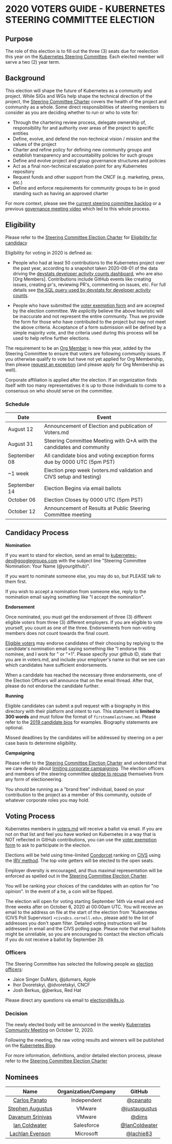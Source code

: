 # 2020 VOTERS GUIDE - KUBERNETES STEERING COMMITTEE ELECTION

## Purpose

The role of this election is to fill out the three (3) seats due for
reelection this year on the [Kubernetes Steering Committee]. Each elected
member will serve a two (2) year term.

## Background

This election will shape the future of Kubernetes as a community and project.
While SIGs and WGs help shape the technical direction of the project, the
[Steering Committee Charter] covers the health of the project and community
as a whole. Some direct responsibilities of steering members to consider as you are deciding
whether to run or who to vote for:

* Through the chartering review process, delegate ownership of, responsibility
  for and authority over areas of the project to specific entities
* Define, evolve, and defend the non-technical vision / mission and the values
  of the project
* Charter and refine policy for defining new community groups and establish transparency and accountability policies for such groups
* Define and evolve project and group governance
  structures and policies
* Act as a final non-technical escalation point for any Kubernetes repository
* Request funds and other support from the CNCF (e.g. marketing, press, etc.)
* Define and enforce requirements for community groups to be in good standing
  such as having an approved charter

For more context, please see the [current steering committee backlog] or a
previous [governance meeting video] which led to this whole process.

## Eligibility

Please refer to the [Steering Committee Election Charter] for [Eligibility for candidacy]

Eligibility for voting in 2020 is defined as:

* People who had at least 50 contributions to the Kubernetes project over
  the past year, according to a snapshot taken 2020-08-01 of the data driving the [devstats developer activity counts dashboard][devstats-dashboard], who are also [Org Members].
  Contributions include GitHub events like creating issues, creating pr's,
  reviewing PR's, commenting on issues, etc. For full details see
  [the SQL query used by devstats for developer activity counts][devstats-sql].

* People who have submitted the [voter exemption form] and are accepted by
  the election committee. We *explicitly* believe the above heuristic will be
  inaccurate and not represent the entire community. Thus we provide the form
  for those who have contributed to the project but may not meet the above
  criteria.  Acceptance of a form submission will be defined by a simple
  majority vote, and the criteria used during this process will be used to
  help refine further elections.

The requirement to be an [Org Member] is new this year, added by the Steering Committee to ensure that voters are following community issues.  If you otherwise qualify to vote but have not yet applied for Org Membership, then please [request an exception][voter exemption form] (and please apply for Org Membership as well).

Corporate affiliation is applied after the election. If an organization finds itself with too many representatives it is up to those individuals to come to a consensus on who should serve on the committee.

### Schedule

| Date         | Event                    |
| ------------ | ------------------------ |
| August 12    | Announcement of Election and publication of Voters.md |
| August 31    | Steering Committee Meeting with Q+A with the candidates and community |
| September 08 | All candidate bios and voting exception forms due by 0000 UTC (5pm PST) |
| ~1 week      | Election prep week (voters.md validation and CIVS setup and testing)
| September 14 | Election Begins via email ballots |
| October 06   | Election Closes by 0000 UTC (5pm PST) |
| October 12   | Announcement of Results at Public Steering Committee meeting |

## Candidacy Process

**Nomination**

If you want to stand for election, send an email to kubernetes-dev@googlegroups.com
with the subject line "Steering Committee Nomination: Your Name (@yourgithub)".

If you want to nominate someone else, you may do so, but PLEASE talk to them
first.

If you wish to accept a nomination from someone else, reply to the nomination
email saying something like "I accept the nomination".

**Endorsement**

Once nominated, you must get the endorsement of three (3) different eligible
voters from three (3) different employers.  If you are eligible to vote
yourself, you count as one of the three. Endorsements from non-voting members does not count towards the final count.

[Eligible voters] may endorse candidates of their choosing by replying to the
candidate's nomination email saying something like "I endorse this nominee, and I work for <COMPANY>"
or "+1". Please specify your github ID, state that you are in voters.md, and include your employer's name so that we see can which candidates have sufficient endorsements.

When a candidate has reached the necessary three endorsements, one of the Election Officers will announce that on the email thread.  After that, please do not endorse the candidate further.

**Running**

Eligible candidates can submit a pull request with a biography in this
directory with their platform and intent to run. This statement is
**limited to 300 words** and must follow the format of `firstnamelastname.md`.
Please refer to the [2019 candidate bios] for examples. Biography statements are optional.

Missed deadlines by the candidates will be addressed by steering on a per case basis to determine eligibility.

**Campaigning**

Please refer to the [Steering Committee Election Charter] and understand
that we care deeply about [limiting corporate campaigning]. The election
officers and members of the steering committee [pledge to recuse] themselves
from any form of electioneering.

You should be running as a "brand free" individual, based on your contribution
to the project as a member of this community, outside of whatever corporate
roles you may hold.

## Voting Process

Kubernetes members in [voters.md] will receive a ballot via email. If you are
not on that list and feel you have worked on Kubernetes in a way that is NOT
reflected in GitHub contributions, you can use the [voter exemption form] to ask
to participate in the election.

Elections will be held using time-limited [Condorcet] ranking on [CIVS]
using the [IRV method]. The top vote getters will be elected to the open
seats.

Employer diversity is encouraged, and thus maximal representation will be
enforced as spelled out in the [Steering Committee Election Charter].

You will be ranking your choices of the candidates with an option for
"no opinion". In the event of a tie, a coin will be flipped.

The election will open for voting starting September 14th via email and
end three weeks after on October 6, 2020 at 00:00am UTC. You will receive an email
to the address on file at the start of the election from "Kubernetes (CIVS Poll
Supervisor) `<civs@cs.cornell.edu>`, please add to the list of addresses you don't spam filter. Detailed
voting instructions will be addressed in email and the CIVS polling page. Please
note that email ballots might be unreliable, so you are encouraged to contact
the election officials if you do not receive a ballot by September 29.

### Officers

The Steering Committee has selected the following people as [election officers]:
- Jaice Singer DuMars, @jdumars, Apple
- Ihor Dvoretskyi, @idvoretskyi, CNCF
- Josh Berkus, @jberkus, Red Hat

Please direct any questions via email to <election@k8s.io>.

### Decision

The newly elected body will be announced in the weekly [Kubernetes Community Meeting]
on October 12, 2020.

Following the meeting, the raw voting results and winners will be published on the
[Kubernetes Blog].

For more information, definitions, and/or detailed election process, please refer to
the [Steering Committee Election Charter]

## Nominees

|                    Name                    | Organization/Company |                        GitHub                        |
|:------------------------------------------:|:--------------------:|:----------------------------------------------------:|
| [Carlos Panato](./carlos-panato.md)        |      Independent     | [@cpanato](https://github.com/cpanato)               |
| [Stephen Augustus](./stephenaugustus.md)   |        VMware        | [@justaugustus](https://github.com/justaugustus)     |
| [Davanum Srinivas](./davanumsrinivas.md)   |      VMware          | [@dims](https://github.com/dims)                     |
| [Ian Coldwater](./iancoldwater.md)         |      Salesforce      | [@IanColdwater](https://github.com/IanColdwater)     |
| [Lachlan Evenson](./lachlanevenson.md)     |      Microsoft       | [@lachie83](https://github.com/lachie83)             |

[Kubernetes Steering Committee]: https://github.com/kubernetes/steering
[Steering Committee Charter]: https://github.com/kubernetes/steering/blob/master/charter.md
[current steering committee backlog]: https://github.com/kubernetes/steering/projects/1
[governance meeting video]: https://www.youtube.com/watch?v=ltRKXLl0RaE&list=PL69nYSiGNLP1pkHsbPjzAewvMgGUpkCnJ&index=23

[Steering Committee Election Charter]: https://git.k8s.io/steering/elections.md
[Eligibility for voting]: https://github.com/kubernetes/steering/blob/master/elections.md#eligibility-for-voting
[Eligibility for candidacy]: https://github.com/kubernetes/steering/blob/master/elections.md#eligibility-for-candidacy
[limiting corporate campaigning]: https://github.com/kubernetes/steering/blob/master/elections.md#limiting-corporate-campaigning
[pledge to recuse]: https://github.com/kubernetes/steering/blob/master/elections.md#steering-committee-and-election-officer-recusal

[Condorcet]: https://en.wikipedia.org/wiki/Condorcet_method
[CIVS]: http://civs.cs.cornell.edu/
[IRV method]: https://www.daneckam.com/?p=374

[2019 candidate bios]: https://github.com/kubernetes/community/tree/master/events/elections/2019
[election officers]: https://github.com/kubernetes/community/tree/master/events/elections#election-officers
[Kubernetes Community Meeting]: https://github.com/kubernetes/community/blob/master/events/community-meeting.md
[Kubernetes Blog]: https://kubernetes.io/blog/
[eligible voters]: https://github.com/kubernetes/community/blob/master/events/elections/2020/voters.md
[voter exemption form]: https://www.surveymonkey.com/r/k8s-sc-election-2020
[voters.md]: ./voters.md

[devstats-sql]: https://github.com/cncf/devstats/blob/master/metrics/shared/project_developer_stats.sql
[devstats-dashboard]: https://k8s.devstats.cncf.io/d/13/developer-activity-counts-by-repository-group?orgId=1&var-period_name=Last%20year&var-metric=contributions&var-repogroup_name=All
[Org Member]: https://github.com/kubernetes/community/blob/master/community-membership.md

